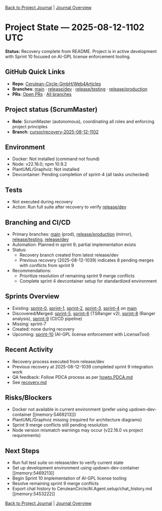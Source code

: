 [Back to Project Journal](../) | [Journal Overview](../../project.journal.overview.md)

# Project State — 2025-08-12-1102 UTC

**Status:** Recovery complete from README. Project is in active development with Sprint 10 focused on AI-GPL license enforcement tooling.

## GitHub Quick Links
- **Repo**: [Cerulean-Circle-GmbH/Web4Articles](https://github.com/Cerulean-Circle-GmbH/Web4Articles)
- **Branches**: [main](https://github.com/Cerulean-Circle-GmbH/Web4Articles/tree/main) · [release/dev](https://github.com/Cerulean-Circle-GmbH/Web4Articles/tree/release/dev) · [release/testing](https://github.com/Cerulean-Circle-GmbH/Web4Articles/tree/release/testing) · [release/production](https://github.com/Cerulean-Circle-GmbH/Web4Articles/tree/release/production)
- **PRs**: [Open PRs](https://github.com/Cerulean-Circle-GmbH/Web4Articles/pulls) · [All branches](https://github.com/Cerulean-Circle-GmbH/Web4Articles/branches)

## Project status (ScrumMaster)
- **Role**: ScrumMaster (autonomous), coordinating all roles and enforcing project principles
- **Branch**: [cursor/recovery-2025-08-12-1102](https://github.com/Cerulean-Circle-GmbH/Web4Articles/tree/cursor/recovery-2025-08-12-1102)

## Environment
- Docker: Not installed (command not found)
- Node: v22.16.0; npm 10.9.2
- PlantUML/Graphviz: Not installed
- Devcontainer: Pending completion of sprint-4 (all tasks unchecked)

## Tests
- Not executed during recovery
- Action: Run full suite after recovery to verify [release/dev](https://github.com/Cerulean-Circle-GmbH/Web4Articles/tree/release/dev)

## Branching and CI/CD
- Primary branches: [main](https://github.com/Cerulean-Circle-GmbH/Web4Articles/tree/main) (prod), [release/production](https://github.com/Cerulean-Circle-GmbH/Web4Articles/tree/release/production) (mirror), [release/testing](https://github.com/Cerulean-Circle-GmbH/Web4Articles/tree/release/testing), [release/dev](https://github.com/Cerulean-Circle-GmbH/Web4Articles/tree/release/dev)
- Automation: Planned in sprint 9; partial implementation exists
- Status:
  - Recovery branch created from latest release/dev
  - Previous recovery (2025-08-12-1039) indicates 8 pending merges with conflicts from sprint 9
- Recommendations:
  - Prioritize resolution of remaining sprint 9 merge conflicts
  - Complete sprint 4 devcontainer setup for standardized environment

## Sprints Overview
- Existing: [sprint-0](../../sprints/sprint-0/planning.md), [sprint-1](../../sprints/sprint-1/planning.md), [sprint-2](../../sprints/sprint-2/planning.md), [sprint-3](../../sprints/sprint-3/planning.md), [sprint-4](../../sprints/sprint-4/planning.md) on [main](https://github.com/Cerulean-Circle-GmbH/Web4Articles/tree/main)
- Discovered/Merged: [sprint-5](../../sprints/sprint-5/planning.md), [sprint-6](../../sprints/sprint-6/planning.md) (TSRanger v2), [sprint-8](../../sprints/sprint-8/planning.md) (Ranger analysis), [sprint-9](../../sprints/sprint-9/planning.md) (CI/CD pipeline)
- Missing: sprint-7
- Created: none during recovery
- Upcoming: [sprint-10](../../sprints/sprint-10/plan.md) (AI-GPL license enforcement with LicenseTool)

## Recent Activity
- Recovery process executed from release/dev
- Previous recovery at 2025-08-12-1039 completed sprint 9 integration work
- QA feedback: Follow PDCA process as per [howto.PDCA.md](../../roles/_shared/PDCA/howto.PDCA.md)
- See [recovery.md](../../recovery.md)

## Risks/Blockers
- Docker not available in current environment (prefer using updown-dev-container [[memory:5469213]])
- PlantUML/Graphviz missing (required for architecture diagrams)
- Sprint 9 merge conflicts still pending resolution
- Node version mismatch warnings may occur (v22.16.0 vs project requirements)

## Next Steps
- Run full test suite on release/dev to verify current state
- Set up development environment using updown-dev-container [[memory:5469213]]
- Begin Sprint 10 implementation of AI-GPL license tooling
- Resolve remaining sprint 9 merge conflicts
- Export chat history to CeruleanCircle/AI.Agent.setup/chat_history.md [[memory:5453222]]

[Back to Project Journal](../) | [Journal Overview](../../project.journal.overview.md)
